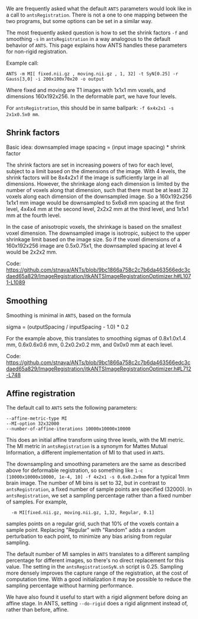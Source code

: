 We are frequently asked what the default `ANTS` parameters would look like in a call to `antsRegistration`. There is not a one to one mapping between the two programs, but some options can be set in a similar way.

The most frequently asked question is how to set the shrink factors `-f` and smoothing `-s` in `antsRegistration` in a way analogous to the default behavior of `ANTS`. This page explains how ANTS handles these parameters for non-rigid registration. 

Example call:

```
ANTS -m MI[ fixed.nii.gz , moving.nii.gz , 1, 32] -t SyN[0.25] -r Gauss[3,0] -i 200x100x70x20 -o output
```

Where fixed and moving are T1 images with 1x1x1 mm voxels, and dimensions 160x192x256. In the deformable part, we have four levels.

For `antsRegistration`, this should be in same ballpark: `-f 6x4x2x1 -s 2x1x0.5x0 mm`. 


## Shrink factors

Basic idea: downsampled image spacing = (input image spacing) * shrink factor

The shrink factors are set in increasing powers of two for each level, subject to a limit based on the dimensions of the image. With 4 levels, the shrink factors will be 8x4x2x1 if the image is sufficiently large in all dimensions. However, the shrinkage along each dimension is limited by the number of voxels along that dimension, such that there must be at least 32 voxels along each dimension of the downsampled image. So a 160x192x256 1x1x1 mm image would be downsampled to 5x6x8 mm spacing at the first level, 4x4x4 mm at the second level, 2x2x2 mm at the third level, and 1x1x1 mm at the fourth level.

In the case of anisotropic voxels, the shrinkage is based on the smallest voxel dimension. The downsampled image is isotropic, subject to the upper shrinkage limit based on the image size. So if the voxel dimensions of a 160x192x256 image are 0.5x0.75x1, the downsampled spacing at level 4 would be 2x2x2 mm.

Code: https://github.com/stnava/ANTs/blob/9bc1866a758c2c7b6da463566edc3cdaed65a829/ImageRegistration/itkANTSImageRegistrationOptimizer.h#L1071-L1089


## Smoothing

Smoothing is minimal in `ANTS`, based on the formula 

  sigma = (outputSpacing / inputSpacing - 1.0) * 0.2

For the example above, this translates to smoothing sigmas of 0.8x1.0x1.4 mm, 0.6x0.6x0.6 mm, 0.2x0.2x0.2 mm, and 0x0x0 mm at each level. 

Code: https://github.com/stnava/ANTs/blob/9bc1866a758c2c7b6da463566edc3cdaed65a829/ImageRegistration/itkANTSImageRegistrationOptimizer.h#L712-L748


## Affine registration

The default call to `ANTS` sets the following parameters:

```
--affine-metric-type MI
--MI-option 32x32000
--number-of-affine-iterations 10000x10000x10000
```

This does an initial affine transform using three levels, with the MI metric. The MI metric in `antsRegistration` is a synonym for Mattes Mutual Information, a different implementation of MI to that used in `ANTS`. 

The downsampling and smoothing parameters are the same as described above for deformable registration, so something like `1-c [10000x10000x10000, 1e-4, 10] -f 4x2x1 -s 0.6x0.2x0mm` for a typical 1mm brain image. The number of MI bins is set to 32, but in contrast to `antsRegistration`, a fixed number of sample points are specified (32000). In `antsRegistration`, we set a sampling percentage rather than a fixed number of samples. For example, 

```
  -m MI[fixed.nii.gz, moving.nii.gz, 1,32, Regular, 0.1]
```

samples points on a regular grid, such that 10% of the voxels contain a sample point. Replacing "Regular" with "Random" adds a random perturbation to each point, to minimize any bias arising from regular sampling.

The default number of MI samples in `ANTS` translates to a different sampling percentage for different images, so there's no direct replacement for this value. The setting in the `antsRegistrationSyN.sh` script is 0.25. Sampling more densely improves the capture range of the registration, at the cost of computation time. With a good initialization it may be possible to reduce the sampling percentage without harming performance.

We have also found it useful to start with a rigid alignment before doing an affine stage. In ANTS, setting `--do-rigid` does a rigid alignment instead of, rather than before, affine.

